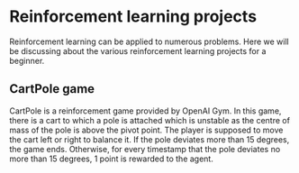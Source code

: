 # Reinforcement learning projects

Reinforcement learning can be applied to numerous problems. Here we will be discussing about the various reinforcement learning projects for a beginner.

## CartPole game

CartPole is a reinforcement game provided by OpenAI Gym. 
In this game, there is a cart to which a pole is attached which is unstable as the centre of mass of the pole is above the pivot point. 
The player is supposed to move the cart left or right to balance it. If the pole deviates more than 15 degrees, the game ends. 
Otherwise, for every timestamp that the pole deviates no more than 15 degrees, 1 point is rewarded to the agent.
